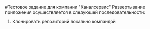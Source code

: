 #Тестовое задание для компании "Каналсервис"
Развертывание приложения осуществляется в следующей последовательности:
1. Клонировать репозиторий локально компандой 